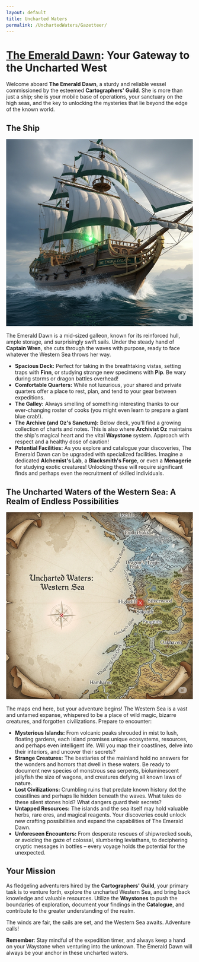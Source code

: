 ```yaml
---
layout: default
title: Uncharted Waters
permalink: /UnchartedWaters/Gazetteer/
---
```

# [The Emerald Dawn](#emeraldDawn): Your Gateway to the Uncharted West

Welcome aboard **The Emerald Dawn**, a sturdy and reliable vessel commissioned by the esteemed **Cartographers' Guild**. She is more than just a ship; she is your mobile base of operations, your sanctuary on the high seas, and the key to unlocking the mysteries that lie beyond the edge of the known world.

## The Ship
![The Emerald Dawn](https://raw.githubusercontent.com/SmashXanadu/Expeditions/refs/heads/main/images/emeraldDawnship.png)

The Emerald Dawn is a mid-sized galleon, known for its reinforced hull, ample storage, and surprisingly swift sails. Under the steady hand of **Captain Wren**, she cuts through the waves with purpose, ready to face whatever the Western Sea throws her way.

- **Spacious Deck:** Perfect for taking in the breathtaking vistas, setting traps with **Finn**, or studying strange new specimens with **Pip**. Be wary during storms or dragon battles overhead!
- **Comfortable Quarters:** While not luxurious, your shared and private quarters offer a place to rest, plan, and tend to your gear between expeditions.
- **The Galley:** Always smelling of something interesting thanks to our ever-changing roster of cooks (you might even learn to prepare a giant blue crab!).
- **The Archive (and Oz's Sanctum):** Below deck, you'll find a growing collection of charts and notes. This is also where **Archivist Oz** maintains the ship's magical heart and the vital **Waystone** system. Approach with respect and a healthy dose of caution!
- **Potential Facilities:** As you explore and catalogue your discoveries, The Emerald Dawn can be upgraded with specialized facilities. Imagine a dedicated **Alchemist's Lab**, a **Blacksmith's Forge**, or even a **Menagerie** for studying exotic creatures! Unlocking these will require significant finds and perhaps even the recruitment of skilled individuals.

## The Uncharted Waters of the Western Sea: A Realm of Endless Possibilities
![Uncharted Waters Map](https://raw.githubusercontent.com/SmashXanadu/Expeditions/refs/heads/main/images/uwmap.png)

The maps end here, but your adventure begins! The Western Sea is a vast and untamed expanse, whispered to be a place of wild magic, bizarre creatures, and forgotten civilizations. Prepare to encounter:

- **Mysterious Islands:** From volcanic peaks shrouded in mist to lush, floating gardens, each island promises unique ecosystems, resources, and perhaps even intelligent life. Will you map their coastlines, delve into their interiors, and uncover their secrets?
- **Strange Creatures:** The bestiaries of the mainland hold no answers for the wonders and horrors that dwell in these waters. Be ready to document new species of monstrous sea serpents, bioluminescent jellyfish the size of wagons, and creatures defying all known laws of nature.
- **Lost Civilizations:** Crumbling ruins that predate known history dot the coastlines and perhaps lie hidden beneath the waves. What tales do these silent stones hold? What dangers guard their secrets?
- **Untapped Resources:** The islands and the sea itself may hold valuable herbs, rare ores, and magical reagents. Your discoveries could unlock new crafting possibilities and expand the capabilities of The Emerald Dawn.
- **Unforeseen Encounters:** From desperate rescues of shipwrecked souls, or avoiding the gaze of colossal, slumbering leviathans, to deciphering cryptic messages in bottles – every voyage holds the potential for the unexpected.

## Your Mission

As fledgeling adventurers hired by the **Cartographers' Guild**, your primary task is to venture forth, explore the uncharted Western Sea, and bring back knowledge and valuable resources. Utilize the **Waystones** to push the boundaries of exploration, document your findings in the **Catalogue**, and contribute to the greater understanding of the realm.

The winds are fair, the sails are set, and the Western Sea awaits. Adventure calls!

**Remember**: Stay mindful of the expedition timer, and always keep a hand on your Waystone when venturing into the unknown. The Emerald Dawn will always be your anchor in these uncharted waters.